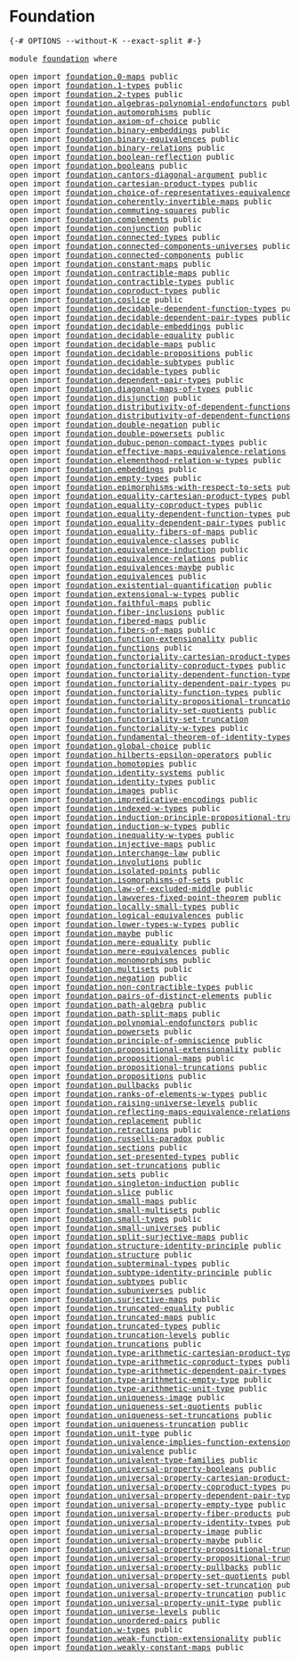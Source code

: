 # Foundation

<pre class="Agda"><a id="23" class="Symbol">{-#</a> <a id="27" class="Keyword">OPTIONS</a> <a id="35" class="Pragma">--without-K</a> <a id="47" class="Pragma">--exact-split</a> <a id="61" class="Symbol">#-}</a>

<a id="66" class="Keyword">module</a> <a id="73" href="foundation.html" class="Module">foundation</a> <a id="84" class="Keyword">where</a>

<a id="91" class="Keyword">open</a> <a id="96" class="Keyword">import</a> <a id="103" href="foundation.0-maps.html" class="Module">foundation.0-maps</a> <a id="121" class="Keyword">public</a>
<a id="128" class="Keyword">open</a> <a id="133" class="Keyword">import</a> <a id="140" href="foundation.1-types.html" class="Module">foundation.1-types</a> <a id="159" class="Keyword">public</a>
<a id="166" class="Keyword">open</a> <a id="171" class="Keyword">import</a> <a id="178" href="foundation.2-types.html" class="Module">foundation.2-types</a> <a id="197" class="Keyword">public</a>
<a id="204" class="Keyword">open</a> <a id="209" class="Keyword">import</a> <a id="216" href="foundation.algebras-polynomial-endofunctors.html" class="Module">foundation.algebras-polynomial-endofunctors</a> <a id="260" class="Keyword">public</a>
<a id="267" class="Keyword">open</a> <a id="272" class="Keyword">import</a> <a id="279" href="foundation.automorphisms.html" class="Module">foundation.automorphisms</a> <a id="304" class="Keyword">public</a>
<a id="311" class="Keyword">open</a> <a id="316" class="Keyword">import</a> <a id="323" href="foundation.axiom-of-choice.html" class="Module">foundation.axiom-of-choice</a> <a id="350" class="Keyword">public</a>
<a id="357" class="Keyword">open</a> <a id="362" class="Keyword">import</a> <a id="369" href="foundation.binary-embeddings.html" class="Module">foundation.binary-embeddings</a> <a id="398" class="Keyword">public</a>
<a id="405" class="Keyword">open</a> <a id="410" class="Keyword">import</a> <a id="417" href="foundation.binary-equivalences.html" class="Module">foundation.binary-equivalences</a> <a id="448" class="Keyword">public</a>
<a id="455" class="Keyword">open</a> <a id="460" class="Keyword">import</a> <a id="467" href="foundation.binary-relations.html" class="Module">foundation.binary-relations</a> <a id="495" class="Keyword">public</a>
<a id="502" class="Keyword">open</a> <a id="507" class="Keyword">import</a> <a id="514" href="foundation.boolean-reflection.html" class="Module">foundation.boolean-reflection</a> <a id="544" class="Keyword">public</a>
<a id="551" class="Keyword">open</a> <a id="556" class="Keyword">import</a> <a id="563" href="foundation.booleans.html" class="Module">foundation.booleans</a> <a id="583" class="Keyword">public</a>
<a id="590" class="Keyword">open</a> <a id="595" class="Keyword">import</a> <a id="602" href="foundation.cantors-diagonal-argument.html" class="Module">foundation.cantors-diagonal-argument</a> <a id="639" class="Keyword">public</a>
<a id="646" class="Keyword">open</a> <a id="651" class="Keyword">import</a> <a id="658" href="foundation.cartesian-product-types.html" class="Module">foundation.cartesian-product-types</a> <a id="693" class="Keyword">public</a>
<a id="700" class="Keyword">open</a> <a id="705" class="Keyword">import</a> <a id="712" href="foundation.choice-of-representatives-equivalence-relation.html" class="Module">foundation.choice-of-representatives-equivalence-relation</a> <a id="770" class="Keyword">public</a>
<a id="777" class="Keyword">open</a> <a id="782" class="Keyword">import</a> <a id="789" href="foundation.coherently-invertible-maps.html" class="Module">foundation.coherently-invertible-maps</a> <a id="827" class="Keyword">public</a>
<a id="834" class="Keyword">open</a> <a id="839" class="Keyword">import</a> <a id="846" href="foundation.commuting-squares.html" class="Module">foundation.commuting-squares</a> <a id="875" class="Keyword">public</a>
<a id="882" class="Keyword">open</a> <a id="887" class="Keyword">import</a> <a id="894" href="foundation.complements.html" class="Module">foundation.complements</a> <a id="917" class="Keyword">public</a>
<a id="924" class="Keyword">open</a> <a id="929" class="Keyword">import</a> <a id="936" href="foundation.conjunction.html" class="Module">foundation.conjunction</a> <a id="959" class="Keyword">public</a>
<a id="966" class="Keyword">open</a> <a id="971" class="Keyword">import</a> <a id="978" href="foundation.connected-types.html" class="Module">foundation.connected-types</a> <a id="1005" class="Keyword">public</a>
<a id="1012" class="Keyword">open</a> <a id="1017" class="Keyword">import</a> <a id="1024" href="foundation.connected-components-universes.html" class="Module">foundation.connected-components-universes</a> <a id="1066" class="Keyword">public</a>
<a id="1073" class="Keyword">open</a> <a id="1078" class="Keyword">import</a> <a id="1085" href="foundation.connected-components.html" class="Module">foundation.connected-components</a> <a id="1117" class="Keyword">public</a>
<a id="1124" class="Keyword">open</a> <a id="1129" class="Keyword">import</a> <a id="1136" href="foundation.constant-maps.html" class="Module">foundation.constant-maps</a> <a id="1161" class="Keyword">public</a>
<a id="1168" class="Keyword">open</a> <a id="1173" class="Keyword">import</a> <a id="1180" href="foundation.contractible-maps.html" class="Module">foundation.contractible-maps</a> <a id="1209" class="Keyword">public</a>
<a id="1216" class="Keyword">open</a> <a id="1221" class="Keyword">import</a> <a id="1228" href="foundation.contractible-types.html" class="Module">foundation.contractible-types</a> <a id="1258" class="Keyword">public</a>
<a id="1265" class="Keyword">open</a> <a id="1270" class="Keyword">import</a> <a id="1277" href="foundation.coproduct-types.html" class="Module">foundation.coproduct-types</a> <a id="1304" class="Keyword">public</a>
<a id="1311" class="Keyword">open</a> <a id="1316" class="Keyword">import</a> <a id="1323" href="foundation.coslice.html" class="Module">foundation.coslice</a> <a id="1342" class="Keyword">public</a>
<a id="1349" class="Keyword">open</a> <a id="1354" class="Keyword">import</a> <a id="1361" href="foundation.decidable-dependent-function-types.html" class="Module">foundation.decidable-dependent-function-types</a> <a id="1407" class="Keyword">public</a>
<a id="1414" class="Keyword">open</a> <a id="1419" class="Keyword">import</a> <a id="1426" href="foundation.decidable-dependent-pair-types.html" class="Module">foundation.decidable-dependent-pair-types</a> <a id="1468" class="Keyword">public</a>
<a id="1475" class="Keyword">open</a> <a id="1480" class="Keyword">import</a> <a id="1487" href="foundation.decidable-embeddings.html" class="Module">foundation.decidable-embeddings</a> <a id="1519" class="Keyword">public</a>
<a id="1526" class="Keyword">open</a> <a id="1531" class="Keyword">import</a> <a id="1538" href="foundation.decidable-equality.html" class="Module">foundation.decidable-equality</a> <a id="1568" class="Keyword">public</a>
<a id="1575" class="Keyword">open</a> <a id="1580" class="Keyword">import</a> <a id="1587" href="foundation.decidable-maps.html" class="Module">foundation.decidable-maps</a> <a id="1613" class="Keyword">public</a>
<a id="1620" class="Keyword">open</a> <a id="1625" class="Keyword">import</a> <a id="1632" href="foundation.decidable-propositions.html" class="Module">foundation.decidable-propositions</a> <a id="1666" class="Keyword">public</a>
<a id="1673" class="Keyword">open</a> <a id="1678" class="Keyword">import</a> <a id="1685" href="foundation.decidable-subtypes.html" class="Module">foundation.decidable-subtypes</a> <a id="1715" class="Keyword">public</a>
<a id="1722" class="Keyword">open</a> <a id="1727" class="Keyword">import</a> <a id="1734" href="foundation.decidable-types.html" class="Module">foundation.decidable-types</a> <a id="1761" class="Keyword">public</a>
<a id="1768" class="Keyword">open</a> <a id="1773" class="Keyword">import</a> <a id="1780" href="foundation.dependent-pair-types.html" class="Module">foundation.dependent-pair-types</a> <a id="1812" class="Keyword">public</a>
<a id="1819" class="Keyword">open</a> <a id="1824" class="Keyword">import</a> <a id="1831" href="foundation.diagonal-maps-of-types.html" class="Module">foundation.diagonal-maps-of-types</a> <a id="1865" class="Keyword">public</a>
<a id="1872" class="Keyword">open</a> <a id="1877" class="Keyword">import</a> <a id="1884" href="foundation.disjunction.html" class="Module">foundation.disjunction</a> <a id="1907" class="Keyword">public</a>
<a id="1914" class="Keyword">open</a> <a id="1919" class="Keyword">import</a> <a id="1926" href="foundation.distributivity-of-dependent-functions-over-coproduct-types.html" class="Module">foundation.distributivity-of-dependent-functions-over-coproduct-types</a> <a id="1996" class="Keyword">public</a>
<a id="2003" class="Keyword">open</a> <a id="2008" class="Keyword">import</a> <a id="2015" href="foundation.distributivity-of-dependent-functions-over-dependent-pairs.html" class="Module">foundation.distributivity-of-dependent-functions-over-dependent-pairs</a> <a id="2085" class="Keyword">public</a>
<a id="2092" class="Keyword">open</a> <a id="2097" class="Keyword">import</a> <a id="2104" href="foundation.double-negation.html" class="Module">foundation.double-negation</a> <a id="2131" class="Keyword">public</a>
<a id="2138" class="Keyword">open</a> <a id="2143" class="Keyword">import</a> <a id="2150" href="foundation.double-powersets.html" class="Module">foundation.double-powersets</a> <a id="2178" class="Keyword">public</a>
<a id="2185" class="Keyword">open</a> <a id="2190" class="Keyword">import</a> <a id="2197" href="foundation.dubuc-penon-compact-types.html" class="Module">foundation.dubuc-penon-compact-types</a> <a id="2234" class="Keyword">public</a>
<a id="2241" class="Keyword">open</a> <a id="2246" class="Keyword">import</a> <a id="2253" href="foundation.effective-maps-equivalence-relations.html" class="Module">foundation.effective-maps-equivalence-relations</a> <a id="2301" class="Keyword">public</a>
<a id="2308" class="Keyword">open</a> <a id="2313" class="Keyword">import</a> <a id="2320" href="foundation.elementhood-relation-w-types.html" class="Module">foundation.elementhood-relation-w-types</a> <a id="2360" class="Keyword">public</a>
<a id="2367" class="Keyword">open</a> <a id="2372" class="Keyword">import</a> <a id="2379" href="foundation.embeddings.html" class="Module">foundation.embeddings</a> <a id="2401" class="Keyword">public</a>
<a id="2408" class="Keyword">open</a> <a id="2413" class="Keyword">import</a> <a id="2420" href="foundation.empty-types.html" class="Module">foundation.empty-types</a> <a id="2443" class="Keyword">public</a>
<a id="2450" class="Keyword">open</a> <a id="2455" class="Keyword">import</a> <a id="2462" href="foundation.epimorphisms-with-respect-to-sets.html" class="Module">foundation.epimorphisms-with-respect-to-sets</a> <a id="2507" class="Keyword">public</a>
<a id="2514" class="Keyword">open</a> <a id="2519" class="Keyword">import</a> <a id="2526" href="foundation.equality-cartesian-product-types.html" class="Module">foundation.equality-cartesian-product-types</a> <a id="2570" class="Keyword">public</a>
<a id="2577" class="Keyword">open</a> <a id="2582" class="Keyword">import</a> <a id="2589" href="foundation.equality-coproduct-types.html" class="Module">foundation.equality-coproduct-types</a> <a id="2625" class="Keyword">public</a>
<a id="2632" class="Keyword">open</a> <a id="2637" class="Keyword">import</a> <a id="2644" href="foundation.equality-dependent-function-types.html" class="Module">foundation.equality-dependent-function-types</a> <a id="2689" class="Keyword">public</a>
<a id="2696" class="Keyword">open</a> <a id="2701" class="Keyword">import</a> <a id="2708" href="foundation.equality-dependent-pair-types.html" class="Module">foundation.equality-dependent-pair-types</a> <a id="2749" class="Keyword">public</a>
<a id="2756" class="Keyword">open</a> <a id="2761" class="Keyword">import</a> <a id="2768" href="foundation.equality-fibers-of-maps.html" class="Module">foundation.equality-fibers-of-maps</a> <a id="2803" class="Keyword">public</a>
<a id="2810" class="Keyword">open</a> <a id="2815" class="Keyword">import</a> <a id="2822" href="foundation.equivalence-classes.html" class="Module">foundation.equivalence-classes</a> <a id="2853" class="Keyword">public</a>
<a id="2860" class="Keyword">open</a> <a id="2865" class="Keyword">import</a> <a id="2872" href="foundation.equivalence-induction.html" class="Module">foundation.equivalence-induction</a> <a id="2905" class="Keyword">public</a>
<a id="2912" class="Keyword">open</a> <a id="2917" class="Keyword">import</a> <a id="2924" href="foundation.equivalence-relations.html" class="Module">foundation.equivalence-relations</a> <a id="2957" class="Keyword">public</a>
<a id="2964" class="Keyword">open</a> <a id="2969" class="Keyword">import</a> <a id="2976" href="foundation.equivalences-maybe.html" class="Module">foundation.equivalences-maybe</a> <a id="3006" class="Keyword">public</a>
<a id="3013" class="Keyword">open</a> <a id="3018" class="Keyword">import</a> <a id="3025" href="foundation.equivalences.html" class="Module">foundation.equivalences</a> <a id="3049" class="Keyword">public</a>
<a id="3056" class="Keyword">open</a> <a id="3061" class="Keyword">import</a> <a id="3068" href="foundation.existential-quantification.html" class="Module">foundation.existential-quantification</a> <a id="3106" class="Keyword">public</a>
<a id="3113" class="Keyword">open</a> <a id="3118" class="Keyword">import</a> <a id="3125" href="foundation.extensional-w-types.html" class="Module">foundation.extensional-w-types</a> <a id="3156" class="Keyword">public</a>
<a id="3163" class="Keyword">open</a> <a id="3168" class="Keyword">import</a> <a id="3175" href="foundation.faithful-maps.html" class="Module">foundation.faithful-maps</a> <a id="3200" class="Keyword">public</a>
<a id="3207" class="Keyword">open</a> <a id="3212" class="Keyword">import</a> <a id="3219" href="foundation.fiber-inclusions.html" class="Module">foundation.fiber-inclusions</a> <a id="3247" class="Keyword">public</a>
<a id="3254" class="Keyword">open</a> <a id="3259" class="Keyword">import</a> <a id="3266" href="foundation.fibered-maps.html" class="Module">foundation.fibered-maps</a> <a id="3290" class="Keyword">public</a>
<a id="3297" class="Keyword">open</a> <a id="3302" class="Keyword">import</a> <a id="3309" href="foundation.fibers-of-maps.html" class="Module">foundation.fibers-of-maps</a> <a id="3335" class="Keyword">public</a>
<a id="3342" class="Keyword">open</a> <a id="3347" class="Keyword">import</a> <a id="3354" href="foundation.function-extensionality.html" class="Module">foundation.function-extensionality</a> <a id="3389" class="Keyword">public</a>
<a id="3396" class="Keyword">open</a> <a id="3401" class="Keyword">import</a> <a id="3408" href="foundation.functions.html" class="Module">foundation.functions</a> <a id="3429" class="Keyword">public</a>
<a id="3436" class="Keyword">open</a> <a id="3441" class="Keyword">import</a> <a id="3448" href="foundation.functoriality-cartesian-product-types.html" class="Module">foundation.functoriality-cartesian-product-types</a> <a id="3497" class="Keyword">public</a>
<a id="3504" class="Keyword">open</a> <a id="3509" class="Keyword">import</a> <a id="3516" href="foundation.functoriality-coproduct-types.html" class="Module">foundation.functoriality-coproduct-types</a> <a id="3557" class="Keyword">public</a>
<a id="3564" class="Keyword">open</a> <a id="3569" class="Keyword">import</a> <a id="3576" href="foundation.functoriality-dependent-function-types.html" class="Module">foundation.functoriality-dependent-function-types</a> <a id="3626" class="Keyword">public</a>
<a id="3633" class="Keyword">open</a> <a id="3638" class="Keyword">import</a> <a id="3645" href="foundation.functoriality-dependent-pair-types.html" class="Module">foundation.functoriality-dependent-pair-types</a> <a id="3691" class="Keyword">public</a>
<a id="3698" class="Keyword">open</a> <a id="3703" class="Keyword">import</a> <a id="3710" href="foundation.functoriality-function-types.html" class="Module">foundation.functoriality-function-types</a> <a id="3750" class="Keyword">public</a>
<a id="3757" class="Keyword">open</a> <a id="3762" class="Keyword">import</a> <a id="3769" href="foundation.functoriality-propositional-truncation.html" class="Module">foundation.functoriality-propositional-truncation</a> <a id="3819" class="Keyword">public</a>
<a id="3826" class="Keyword">open</a> <a id="3831" class="Keyword">import</a> <a id="3838" href="foundation.functoriality-set-quotients.html" class="Module">foundation.functoriality-set-quotients</a> <a id="3877" class="Keyword">public</a>
<a id="3884" class="Keyword">open</a> <a id="3889" class="Keyword">import</a> <a id="3896" href="foundation.functoriality-set-truncation.html" class="Module">foundation.functoriality-set-truncation</a>
<a id="3936" class="Keyword">open</a> <a id="3941" class="Keyword">import</a> <a id="3948" href="foundation.functoriality-w-types.html" class="Module">foundation.functoriality-w-types</a> <a id="3981" class="Keyword">public</a>
<a id="3988" class="Keyword">open</a> <a id="3993" class="Keyword">import</a> <a id="4000" href="foundation.fundamental-theorem-of-identity-types.html" class="Module">foundation.fundamental-theorem-of-identity-types</a> <a id="4049" class="Keyword">public</a>
<a id="4056" class="Keyword">open</a> <a id="4061" class="Keyword">import</a> <a id="4068" href="foundation.global-choice.html" class="Module">foundation.global-choice</a> <a id="4093" class="Keyword">public</a>
<a id="4100" class="Keyword">open</a> <a id="4105" class="Keyword">import</a> <a id="4112" href="foundation.hilberts-epsilon-operators.html" class="Module">foundation.hilberts-epsilon-operators</a> <a id="4150" class="Keyword">public</a>
<a id="4157" class="Keyword">open</a> <a id="4162" class="Keyword">import</a> <a id="4169" href="foundation.homotopies.html" class="Module">foundation.homotopies</a> <a id="4191" class="Keyword">public</a>
<a id="4198" class="Keyword">open</a> <a id="4203" class="Keyword">import</a> <a id="4210" href="foundation.identity-systems.html" class="Module">foundation.identity-systems</a> <a id="4238" class="Keyword">public</a>
<a id="4245" class="Keyword">open</a> <a id="4250" class="Keyword">import</a> <a id="4257" href="foundation.identity-types.html" class="Module">foundation.identity-types</a> <a id="4283" class="Keyword">public</a>
<a id="4290" class="Keyword">open</a> <a id="4295" class="Keyword">import</a> <a id="4302" href="foundation.images.html" class="Module">foundation.images</a> <a id="4320" class="Keyword">public</a>
<a id="4327" class="Keyword">open</a> <a id="4332" class="Keyword">import</a> <a id="4339" href="foundation.impredicative-encodings.html" class="Module">foundation.impredicative-encodings</a> <a id="4374" class="Keyword">public</a>
<a id="4381" class="Keyword">open</a> <a id="4386" class="Keyword">import</a> <a id="4393" href="foundation.indexed-w-types.html" class="Module">foundation.indexed-w-types</a> <a id="4420" class="Keyword">public</a>
<a id="4427" class="Keyword">open</a> <a id="4432" class="Keyword">import</a> <a id="4439" href="foundation.induction-principle-propositional-truncation.html" class="Module">foundation.induction-principle-propositional-truncation</a> <a id="4495" class="Keyword">public</a>
<a id="4502" class="Keyword">open</a> <a id="4507" class="Keyword">import</a> <a id="4514" href="foundation.induction-w-types.html" class="Module">foundation.induction-w-types</a> <a id="4543" class="Keyword">public</a>
<a id="4550" class="Keyword">open</a> <a id="4555" class="Keyword">import</a> <a id="4562" href="foundation.inequality-w-types.html" class="Module">foundation.inequality-w-types</a> <a id="4592" class="Keyword">public</a>
<a id="4599" class="Keyword">open</a> <a id="4604" class="Keyword">import</a> <a id="4611" href="foundation.injective-maps.html" class="Module">foundation.injective-maps</a> <a id="4637" class="Keyword">public</a>
<a id="4644" class="Keyword">open</a> <a id="4649" class="Keyword">import</a> <a id="4656" href="foundation.interchange-law.html" class="Module">foundation.interchange-law</a> <a id="4683" class="Keyword">public</a>
<a id="4690" class="Keyword">open</a> <a id="4695" class="Keyword">import</a> <a id="4702" href="foundation.involutions.html" class="Module">foundation.involutions</a> <a id="4725" class="Keyword">public</a>
<a id="4732" class="Keyword">open</a> <a id="4737" class="Keyword">import</a> <a id="4744" href="foundation.isolated-points.html" class="Module">foundation.isolated-points</a> <a id="4771" class="Keyword">public</a>
<a id="4778" class="Keyword">open</a> <a id="4783" class="Keyword">import</a> <a id="4790" href="foundation.isomorphisms-of-sets.html" class="Module">foundation.isomorphisms-of-sets</a> <a id="4822" class="Keyword">public</a>
<a id="4829" class="Keyword">open</a> <a id="4834" class="Keyword">import</a> <a id="4841" href="foundation.law-of-excluded-middle.html" class="Module">foundation.law-of-excluded-middle</a> <a id="4875" class="Keyword">public</a>
<a id="4882" class="Keyword">open</a> <a id="4887" class="Keyword">import</a> <a id="4894" href="foundation.lawveres-fixed-point-theorem.html" class="Module">foundation.lawveres-fixed-point-theorem</a> <a id="4934" class="Keyword">public</a>
<a id="4941" class="Keyword">open</a> <a id="4946" class="Keyword">import</a> <a id="4953" href="foundation.locally-small-types.html" class="Module">foundation.locally-small-types</a> <a id="4984" class="Keyword">public</a>
<a id="4991" class="Keyword">open</a> <a id="4996" class="Keyword">import</a> <a id="5003" href="foundation.logical-equivalences.html" class="Module">foundation.logical-equivalences</a> <a id="5035" class="Keyword">public</a>
<a id="5042" class="Keyword">open</a> <a id="5047" class="Keyword">import</a> <a id="5054" href="foundation.lower-types-w-types.html" class="Module">foundation.lower-types-w-types</a> <a id="5085" class="Keyword">public</a>
<a id="5092" class="Keyword">open</a> <a id="5097" class="Keyword">import</a> <a id="5104" href="foundation.maybe.html" class="Module">foundation.maybe</a> <a id="5121" class="Keyword">public</a>
<a id="5128" class="Keyword">open</a> <a id="5133" class="Keyword">import</a> <a id="5140" href="foundation.mere-equality.html" class="Module">foundation.mere-equality</a> <a id="5165" class="Keyword">public</a>
<a id="5172" class="Keyword">open</a> <a id="5177" class="Keyword">import</a> <a id="5184" href="foundation.mere-equivalences.html" class="Module">foundation.mere-equivalences</a> <a id="5213" class="Keyword">public</a>
<a id="5220" class="Keyword">open</a> <a id="5225" class="Keyword">import</a> <a id="5232" href="foundation.monomorphisms.html" class="Module">foundation.monomorphisms</a> <a id="5257" class="Keyword">public</a>
<a id="5264" class="Keyword">open</a> <a id="5269" class="Keyword">import</a> <a id="5276" href="foundation.multisets.html" class="Module">foundation.multisets</a> <a id="5297" class="Keyword">public</a>
<a id="5304" class="Keyword">open</a> <a id="5309" class="Keyword">import</a> <a id="5316" href="foundation.negation.html" class="Module">foundation.negation</a> <a id="5336" class="Keyword">public</a>
<a id="5343" class="Keyword">open</a> <a id="5348" class="Keyword">import</a> <a id="5355" href="foundation.non-contractible-types.html" class="Module">foundation.non-contractible-types</a> <a id="5389" class="Keyword">public</a>
<a id="5396" class="Keyword">open</a> <a id="5401" class="Keyword">import</a> <a id="5408" href="foundation.pairs-of-distinct-elements.html" class="Module">foundation.pairs-of-distinct-elements</a> <a id="5446" class="Keyword">public</a>
<a id="5453" class="Keyword">open</a> <a id="5458" class="Keyword">import</a> <a id="5465" href="foundation.path-algebra.html" class="Module">foundation.path-algebra</a> <a id="5489" class="Keyword">public</a>
<a id="5496" class="Keyword">open</a> <a id="5501" class="Keyword">import</a> <a id="5508" href="foundation.path-split-maps.html" class="Module">foundation.path-split-maps</a> <a id="5535" class="Keyword">public</a>
<a id="5542" class="Keyword">open</a> <a id="5547" class="Keyword">import</a> <a id="5554" href="foundation.polynomial-endofunctors.html" class="Module">foundation.polynomial-endofunctors</a> <a id="5589" class="Keyword">public</a>
<a id="5596" class="Keyword">open</a> <a id="5601" class="Keyword">import</a> <a id="5608" href="foundation.powersets.html" class="Module">foundation.powersets</a> <a id="5629" class="Keyword">public</a>
<a id="5636" class="Keyword">open</a> <a id="5641" class="Keyword">import</a> <a id="5648" href="foundation.principle-of-omniscience.html" class="Module">foundation.principle-of-omniscience</a> <a id="5684" class="Keyword">public</a>
<a id="5691" class="Keyword">open</a> <a id="5696" class="Keyword">import</a> <a id="5703" href="foundation.propositional-extensionality.html" class="Module">foundation.propositional-extensionality</a> <a id="5743" class="Keyword">public</a>
<a id="5750" class="Keyword">open</a> <a id="5755" class="Keyword">import</a> <a id="5762" href="foundation.propositional-maps.html" class="Module">foundation.propositional-maps</a> <a id="5792" class="Keyword">public</a>
<a id="5799" class="Keyword">open</a> <a id="5804" class="Keyword">import</a> <a id="5811" href="foundation.propositional-truncations.html" class="Module">foundation.propositional-truncations</a> <a id="5848" class="Keyword">public</a>
<a id="5855" class="Keyword">open</a> <a id="5860" class="Keyword">import</a> <a id="5867" href="foundation.propositions.html" class="Module">foundation.propositions</a> <a id="5891" class="Keyword">public</a>
<a id="5898" class="Keyword">open</a> <a id="5903" class="Keyword">import</a> <a id="5910" href="foundation.pullbacks.html" class="Module">foundation.pullbacks</a> <a id="5931" class="Keyword">public</a>
<a id="5938" class="Keyword">open</a> <a id="5943" class="Keyword">import</a> <a id="5950" href="foundation.ranks-of-elements-w-types.html" class="Module">foundation.ranks-of-elements-w-types</a> <a id="5987" class="Keyword">public</a>
<a id="5994" class="Keyword">open</a> <a id="5999" class="Keyword">import</a> <a id="6006" href="foundation.raising-universe-levels.html" class="Module">foundation.raising-universe-levels</a> <a id="6041" class="Keyword">public</a>
<a id="6048" class="Keyword">open</a> <a id="6053" class="Keyword">import</a> <a id="6060" href="foundation.reflecting-maps-equivalence-relations.html" class="Module">foundation.reflecting-maps-equivalence-relations</a> <a id="6109" class="Keyword">public</a>
<a id="6116" class="Keyword">open</a> <a id="6121" class="Keyword">import</a> <a id="6128" href="foundation.replacement.html" class="Module">foundation.replacement</a> <a id="6151" class="Keyword">public</a>
<a id="6158" class="Keyword">open</a> <a id="6163" class="Keyword">import</a> <a id="6170" href="foundation.retractions.html" class="Module">foundation.retractions</a> <a id="6193" class="Keyword">public</a>
<a id="6200" class="Keyword">open</a> <a id="6205" class="Keyword">import</a> <a id="6212" href="foundation.russells-paradox.html" class="Module">foundation.russells-paradox</a> <a id="6240" class="Keyword">public</a>
<a id="6247" class="Keyword">open</a> <a id="6252" class="Keyword">import</a> <a id="6259" href="foundation.sections.html" class="Module">foundation.sections</a> <a id="6279" class="Keyword">public</a>
<a id="6286" class="Keyword">open</a> <a id="6291" class="Keyword">import</a> <a id="6298" href="foundation.set-presented-types.html" class="Module">foundation.set-presented-types</a> <a id="6329" class="Keyword">public</a>
<a id="6336" class="Keyword">open</a> <a id="6341" class="Keyword">import</a> <a id="6348" href="foundation.set-truncations.html" class="Module">foundation.set-truncations</a> <a id="6375" class="Keyword">public</a>
<a id="6382" class="Keyword">open</a> <a id="6387" class="Keyword">import</a> <a id="6394" href="foundation.sets.html" class="Module">foundation.sets</a> <a id="6410" class="Keyword">public</a>
<a id="6417" class="Keyword">open</a> <a id="6422" class="Keyword">import</a> <a id="6429" href="foundation.singleton-induction.html" class="Module">foundation.singleton-induction</a> <a id="6460" class="Keyword">public</a>
<a id="6467" class="Keyword">open</a> <a id="6472" class="Keyword">import</a> <a id="6479" href="foundation.slice.html" class="Module">foundation.slice</a> <a id="6496" class="Keyword">public</a>
<a id="6503" class="Keyword">open</a> <a id="6508" class="Keyword">import</a> <a id="6515" href="foundation.small-maps.html" class="Module">foundation.small-maps</a> <a id="6537" class="Keyword">public</a>
<a id="6544" class="Keyword">open</a> <a id="6549" class="Keyword">import</a> <a id="6556" href="foundation.small-multisets.html" class="Module">foundation.small-multisets</a> <a id="6583" class="Keyword">public</a>
<a id="6590" class="Keyword">open</a> <a id="6595" class="Keyword">import</a> <a id="6602" href="foundation.small-types.html" class="Module">foundation.small-types</a> <a id="6625" class="Keyword">public</a>
<a id="6632" class="Keyword">open</a> <a id="6637" class="Keyword">import</a> <a id="6644" href="foundation.small-universes.html" class="Module">foundation.small-universes</a> <a id="6671" class="Keyword">public</a>
<a id="6678" class="Keyword">open</a> <a id="6683" class="Keyword">import</a> <a id="6690" href="foundation.split-surjective-maps.html" class="Module">foundation.split-surjective-maps</a> <a id="6723" class="Keyword">public</a>
<a id="6730" class="Keyword">open</a> <a id="6735" class="Keyword">import</a> <a id="6742" href="foundation.structure-identity-principle.html" class="Module">foundation.structure-identity-principle</a> <a id="6782" class="Keyword">public</a>
<a id="6789" class="Keyword">open</a> <a id="6794" class="Keyword">import</a> <a id="6801" href="foundation.structure.html" class="Module">foundation.structure</a> <a id="6822" class="Keyword">public</a>
<a id="6829" class="Keyword">open</a> <a id="6834" class="Keyword">import</a> <a id="6841" href="foundation.subterminal-types.html" class="Module">foundation.subterminal-types</a> <a id="6870" class="Keyword">public</a>
<a id="6877" class="Keyword">open</a> <a id="6882" class="Keyword">import</a> <a id="6889" href="foundation.subtype-identity-principle.html" class="Module">foundation.subtype-identity-principle</a> <a id="6927" class="Keyword">public</a>
<a id="6934" class="Keyword">open</a> <a id="6939" class="Keyword">import</a> <a id="6946" href="foundation.subtypes.html" class="Module">foundation.subtypes</a> <a id="6966" class="Keyword">public</a>
<a id="6973" class="Keyword">open</a> <a id="6978" class="Keyword">import</a> <a id="6985" href="foundation.subuniverses.html" class="Module">foundation.subuniverses</a> <a id="7009" class="Keyword">public</a>
<a id="7016" class="Keyword">open</a> <a id="7021" class="Keyword">import</a> <a id="7028" href="foundation.surjective-maps.html" class="Module">foundation.surjective-maps</a> <a id="7055" class="Keyword">public</a>
<a id="7062" class="Keyword">open</a> <a id="7067" class="Keyword">import</a> <a id="7074" href="foundation.truncated-equality.html" class="Module">foundation.truncated-equality</a> <a id="7104" class="Keyword">public</a>
<a id="7111" class="Keyword">open</a> <a id="7116" class="Keyword">import</a> <a id="7123" href="foundation.truncated-maps.html" class="Module">foundation.truncated-maps</a> <a id="7149" class="Keyword">public</a>
<a id="7156" class="Keyword">open</a> <a id="7161" class="Keyword">import</a> <a id="7168" href="foundation.truncated-types.html" class="Module">foundation.truncated-types</a> <a id="7195" class="Keyword">public</a>
<a id="7202" class="Keyword">open</a> <a id="7207" class="Keyword">import</a> <a id="7214" href="foundation.truncation-levels.html" class="Module">foundation.truncation-levels</a> <a id="7243" class="Keyword">public</a>
<a id="7250" class="Keyword">open</a> <a id="7255" class="Keyword">import</a> <a id="7262" href="foundation.truncations.html" class="Module">foundation.truncations</a> <a id="7285" class="Keyword">public</a>
<a id="7292" class="Keyword">open</a> <a id="7297" class="Keyword">import</a> <a id="7304" href="foundation.type-arithmetic-cartesian-product-types.html" class="Module">foundation.type-arithmetic-cartesian-product-types</a> <a id="7355" class="Keyword">public</a>
<a id="7362" class="Keyword">open</a> <a id="7367" class="Keyword">import</a> <a id="7374" href="foundation.type-arithmetic-coproduct-types.html" class="Module">foundation.type-arithmetic-coproduct-types</a> <a id="7417" class="Keyword">public</a>
<a id="7424" class="Keyword">open</a> <a id="7429" class="Keyword">import</a> <a id="7436" href="foundation.type-arithmetic-dependent-pair-types.html" class="Module">foundation.type-arithmetic-dependent-pair-types</a> <a id="7484" class="Keyword">public</a>
<a id="7491" class="Keyword">open</a> <a id="7496" class="Keyword">import</a> <a id="7503" href="foundation.type-arithmetic-empty-type.html" class="Module">foundation.type-arithmetic-empty-type</a> <a id="7541" class="Keyword">public</a>
<a id="7548" class="Keyword">open</a> <a id="7553" class="Keyword">import</a> <a id="7560" href="foundation.type-arithmetic-unit-type.html" class="Module">foundation.type-arithmetic-unit-type</a> <a id="7597" class="Keyword">public</a>
<a id="7604" class="Keyword">open</a> <a id="7609" class="Keyword">import</a> <a id="7616" href="foundation.uniqueness-image.html" class="Module">foundation.uniqueness-image</a> <a id="7644" class="Keyword">public</a>
<a id="7651" class="Keyword">open</a> <a id="7656" class="Keyword">import</a> <a id="7663" href="foundation.uniqueness-set-quotients.html" class="Module">foundation.uniqueness-set-quotients</a> <a id="7699" class="Keyword">public</a>
<a id="7706" class="Keyword">open</a> <a id="7711" class="Keyword">import</a> <a id="7718" href="foundation.uniqueness-set-truncations.html" class="Module">foundation.uniqueness-set-truncations</a> <a id="7756" class="Keyword">public</a>
<a id="7763" class="Keyword">open</a> <a id="7768" class="Keyword">import</a> <a id="7775" href="foundation.uniqueness-truncation.html" class="Module">foundation.uniqueness-truncation</a> <a id="7808" class="Keyword">public</a>
<a id="7815" class="Keyword">open</a> <a id="7820" class="Keyword">import</a> <a id="7827" href="foundation.unit-type.html" class="Module">foundation.unit-type</a> <a id="7848" class="Keyword">public</a>
<a id="7855" class="Keyword">open</a> <a id="7860" class="Keyword">import</a> <a id="7867" href="foundation.univalence-implies-function-extensionality.html" class="Module">foundation.univalence-implies-function-extensionality</a> <a id="7921" class="Keyword">public</a>
<a id="7928" class="Keyword">open</a> <a id="7933" class="Keyword">import</a> <a id="7940" href="foundation.univalence.html" class="Module">foundation.univalence</a> <a id="7962" class="Keyword">public</a>
<a id="7969" class="Keyword">open</a> <a id="7974" class="Keyword">import</a> <a id="7981" href="foundation.univalent-type-families.html" class="Module">foundation.univalent-type-families</a> <a id="8016" class="Keyword">public</a>
<a id="8023" class="Keyword">open</a> <a id="8028" class="Keyword">import</a> <a id="8035" href="foundation.universal-property-booleans.html" class="Module">foundation.universal-property-booleans</a> <a id="8074" class="Keyword">public</a>
<a id="8081" class="Keyword">open</a> <a id="8086" class="Keyword">import</a> <a id="8093" href="foundation.universal-property-cartesian-product-types.html" class="Module">foundation.universal-property-cartesian-product-types</a> <a id="8147" class="Keyword">public</a>
<a id="8154" class="Keyword">open</a> <a id="8159" class="Keyword">import</a> <a id="8166" href="foundation.universal-property-coproduct-types.html" class="Module">foundation.universal-property-coproduct-types</a> <a id="8212" class="Keyword">public</a>
<a id="8219" class="Keyword">open</a> <a id="8224" class="Keyword">import</a> <a id="8231" href="foundation.universal-property-dependent-pair-types.html" class="Module">foundation.universal-property-dependent-pair-types</a> <a id="8282" class="Keyword">public</a>
<a id="8289" class="Keyword">open</a> <a id="8294" class="Keyword">import</a> <a id="8301" href="foundation.universal-property-empty-type.html" class="Module">foundation.universal-property-empty-type</a> <a id="8342" class="Keyword">public</a>
<a id="8349" class="Keyword">open</a> <a id="8354" class="Keyword">import</a> <a id="8361" href="foundation.universal-property-fiber-products.html" class="Module">foundation.universal-property-fiber-products</a> <a id="8406" class="Keyword">public</a>
<a id="8413" class="Keyword">open</a> <a id="8418" class="Keyword">import</a> <a id="8425" href="foundation.universal-property-identity-types.html" class="Module">foundation.universal-property-identity-types</a> <a id="8470" class="Keyword">public</a>
<a id="8477" class="Keyword">open</a> <a id="8482" class="Keyword">import</a> <a id="8489" href="foundation.universal-property-image.html" class="Module">foundation.universal-property-image</a> <a id="8525" class="Keyword">public</a>
<a id="8532" class="Keyword">open</a> <a id="8537" class="Keyword">import</a> <a id="8544" href="foundation.universal-property-maybe.html" class="Module">foundation.universal-property-maybe</a> <a id="8580" class="Keyword">public</a>
<a id="8587" class="Keyword">open</a> <a id="8592" class="Keyword">import</a> <a id="8599" href="foundation.universal-property-propositional-truncation-into-sets.html" class="Module">foundation.universal-property-propositional-truncation-into-sets</a> <a id="8664" class="Keyword">public</a>
<a id="8671" class="Keyword">open</a> <a id="8676" class="Keyword">import</a> <a id="8683" href="foundation.universal-property-propositional-truncation.html" class="Module">foundation.universal-property-propositional-truncation</a> <a id="8738" class="Keyword">public</a>
<a id="8745" class="Keyword">open</a> <a id="8750" class="Keyword">import</a> <a id="8757" href="foundation.universal-property-pullbacks.html" class="Module">foundation.universal-property-pullbacks</a> <a id="8797" class="Keyword">public</a>
<a id="8804" class="Keyword">open</a> <a id="8809" class="Keyword">import</a> <a id="8816" href="foundation.universal-property-set-quotients.html" class="Module">foundation.universal-property-set-quotients</a> <a id="8860" class="Keyword">public</a>
<a id="8867" class="Keyword">open</a> <a id="8872" class="Keyword">import</a> <a id="8879" href="foundation.universal-property-set-truncation.html" class="Module">foundation.universal-property-set-truncation</a> <a id="8924" class="Keyword">public</a>
<a id="8931" class="Keyword">open</a> <a id="8936" class="Keyword">import</a> <a id="8943" href="foundation.universal-property-truncation.html" class="Module">foundation.universal-property-truncation</a> <a id="8984" class="Keyword">public</a>
<a id="8991" class="Keyword">open</a> <a id="8996" class="Keyword">import</a> <a id="9003" href="foundation.universal-property-unit-type.html" class="Module">foundation.universal-property-unit-type</a> <a id="9043" class="Keyword">public</a>
<a id="9050" class="Keyword">open</a> <a id="9055" class="Keyword">import</a> <a id="9062" href="foundation.universe-levels.html" class="Module">foundation.universe-levels</a> <a id="9089" class="Keyword">public</a>
<a id="9096" class="Keyword">open</a> <a id="9101" class="Keyword">import</a> <a id="9108" href="foundation.unordered-pairs.html" class="Module">foundation.unordered-pairs</a> <a id="9135" class="Keyword">public</a>
<a id="9142" class="Keyword">open</a> <a id="9147" class="Keyword">import</a> <a id="9154" href="foundation.w-types.html" class="Module">foundation.w-types</a> <a id="9173" class="Keyword">public</a>
<a id="9180" class="Keyword">open</a> <a id="9185" class="Keyword">import</a> <a id="9192" href="foundation.weak-function-extensionality.html" class="Module">foundation.weak-function-extensionality</a> <a id="9232" class="Keyword">public</a>
<a id="9239" class="Keyword">open</a> <a id="9244" class="Keyword">import</a> <a id="9251" href="foundation.weakly-constant-maps.html" class="Module">foundation.weakly-constant-maps</a> <a id="9283" class="Keyword">public</a>
</pre>